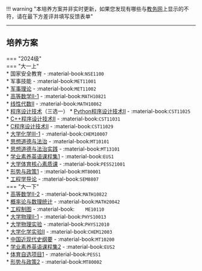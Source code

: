 !!! warning "本培养方案并非实时更新，如果您发现有哪些与[教务网](https://my.cqu.edu.cn)上显示的不符，请在最下方差评并填写反馈表单"

---

## 培养方案

=== "2024级"  
    === "大一上"  
        * 国家安全教育 - :material-book:`NSE1100`  
        * 军事技能 - :material-book:`MET11001`  
        * [军事理论](../../../course/军事理论.md) - :material-book:`MET11002`  
        * [高等数学Ⅱ-1](../../../course/高等数学.md) - :material-book:`MATH10821`  
        * [线性代数Ⅱ](../../../course/线性代数.md) - :material-book:`MATH10862`  
        * [程序设计技术](../../../course/程序设计技术.md)（三选一）
            * [Python程序设计技术Ⅱ](../../../course/程序设计技术.md) - :material-book:`CST11025`  
            * [C++程序设计技术Ⅱ](../../../course/程序设计技术.md) - :material-book:`CST11031`  
            * [C程序设计技术Ⅱ](../../../course/程序设计技术.md) - :material-book:`CST11029`  
        * [大学化学Ⅲ-1](../../../course/大学化学.md) - :material-book:`CHEM10007`  
        * [思想道德与法治](../../../course/思想道德与法治.md) - :material-book:`MT10101`  
        * [思想道德与法治实践](../../../course/思想道德与法治实践.md) - :material-book:`MT13101`  
        * [学业素养英语课程集1](../../../course/英语.md) - :material-book:`EUS1`  
        * [大学体育核心素质课](../../../course/体育.md) - :material-book:`PESS21001`  
        * [形势与政策1](../../../course/形势与政策.md) - :material-book:`MT80001`  
        * [工程学导论](../../../course/工程学导论.md) - :material-book:`SEM8807`  
    === "大一下"  
        * [高等数学Ⅱ-2](../../../course/高等数学.md) - :material-book:`MATH10822`  
        * [概率论与数理统计](../../../course/概率论与数理统计.md) - :material-book:`MATH20042`  
        * [工程制图](../../../course/工程制图.md) - :material-book:`	ME10110`  
        * [大学物理Ⅱ-1](../../../course/大学物理.md) - :material-book:`PHYS10013`  
        * [大学物理实验](../../../course/大学物理实验.md) - :material-book:`PHYS12010`  
        * [大学化学实验Ⅱ](../../../course/大学化学实验.md) - :material-book:`CHEM12003`  
        * [中国近现代史纲要](../../../course/中国近现代史纲要.md) - :material-book:`MT10200`  
        * [学业素养英语课程集2](../../../course/英语.md) - :material-book:`EUS2`  
        * [体育自选项目1](../../../course/体育.md) - :material-book:`PESS1`  
        * [形势与政策2](../../../course/形势与政策.md) - :material-book:`MT80002`  
